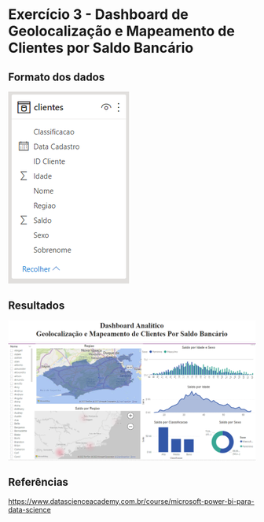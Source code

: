 # Exercício 3 - Dashboard de Geolocalização e Mapeamento de Clientes por Saldo Bancário

## Formato dos dados
![printDados](https://github.com/leosimoes/DataScienceAcademy-PowerBI/raw/master/Exercicio-3/Exercicio-3-Dados.PNG)

## Resultados
![printDashboard](https://github.com/leosimoes/DataScienceAcademy-PowerBI/raw/master/Exercicio-3/Exercicio-3-Dashboard.PNG)

## Referências
https://www.datascienceacademy.com.br/course/microsoft-power-bi-para-data-science